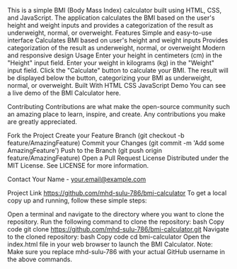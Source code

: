 
This is a simple BMI (Body Mass Index) calculator built using HTML, CSS, and JavaScript. The application calculates the BMI based on the user's height and weight inputs and provides a categorization of the result as underweight, normal, or overweight. Features
Simple and easy-to-use interface
Calculates BMI based on user's height and weight inputs
Provides categorization of the result as underweight, normal, or overweight
Modern and responsive design
Usage
Enter your height in centimeters (cm) in the "Height" input field.
Enter your weight in kilograms (kg) in the "Weight" input field.
Click the "Calculate" button to calculate your BMI.
The result will be displayed below the button, categorizing your BMI as underweight, normal, or overweight.
Built With
HTML
CSS
JavaScript
Demo
You can see a live demo of the BMI Calculator here.

Contributing
Contributions are what make the open-source community such an amazing place to learn, inspire, and create. Any contributions you make are greatly appreciated.

Fork the Project
Create your Feature Branch (git checkout -b feature/AmazingFeature)
Commit your Changes (git commit -m 'Add some AmazingFeature')
Push to the Branch (git push origin feature/AmazingFeature)
Open a Pull Request
License
Distributed under the MIT License. See LICENSE for more information.

Contact
Your Name - your.email@example.com

Project Link
https://github.com/mhd-sulu-786/bmi-calculator
To get a local copy up and running, follow these simple steps:

Open a terminal and navigate to the directory where you want to clone the repository.
Run the following command to clone the repository:
bash
Copy code
git clone https://github.com/mhd-sulu-786/bmi-calculator.git
Navigate to the cloned repository:
bash
Copy code
cd bmi-calculator
Open the index.html file in your web browser to launch the BMI Calculator.
Note: Make sure you replace mhd-sulu-786 with your actual GitHub username in the above commands.

